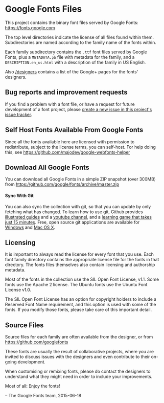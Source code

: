 # Google Fonts Files

This project contains the binary font files served by Google Fonts: https://fonts.google.com

The top level directories indicate the license of all files found within them.
Subdirectories are named according to the family name of the fonts within. 

Each family subdirectory contains the  `.ttf` font files served by Google Fonts, plus a `METADATA.pb` file with metadata for the family, and a `DESCRIPTION.en_us.html` with a description of the family in US English.

Also [/designers](designers) contains a list of the Google+ pages for the fonts' designers.

## Bug reports and improvement requests

If you find a problem with a font file, or have a request for future development of a font project, please [create a new issue in this project's issue tracker](https://github.com/google/fonts/issues).

## Self Host Fonts Available From Google Fonts

Since all the fonts available here are licensed with permission to redistribute, subject to the license terms, you can self-host.
For help doing this, see <https://github.com/majodev/google-webfonts-helper>

## Download All Google Fonts

You can download all Google Fonts in a simple ZIP snapshot (over 300MB) from <https://github.com/google/fonts/archive/master.zip>

#### Sync With Git

You can also sync the collection with git, so that you can update by only fetching what has changed.
To learn how to use git, Github provides [illustrated guides](https://guides.github.com) and a [youtube channel](https://www.youtube.com/user/GitHubGuides), and a [learning game that takes just 15 minutes](https://try.github.io). 
Free, open source git applications are available for [Windows](https://msysgit.github.io) and [Mac OS X](http://gitx.laullon.com).

## Licensing

It is important to always read the license for every font that you use.
Each font family directory contains the appropriate license file for the fonts in that directory. 
The fonts files themselves also contain licensing and authorship metadata.

Most of the fonts in the collection use the SIL Open Font License, v1.1.
Some fonts use the Apache 2 license. 
The Ubuntu fonts use the Ubuntu Font License v1.0. 

The SIL Open Font License has an option for copyright holders to include a Reserved Font Name requirement, and this option is used with some of the fonts. 
If you modify those fonts, please take care of this important detail.

## Source Files

Source files for each family are often available from the designer, or from https://github.com/googlefonts 

These fonts are usually the result of collaborative projects, where you are invited to discuss issues with the designers and even contribute to their on-going development.

When customising or remixing fonts, please do contact the designers to understand what they might need in order to include your improvements.

Most of all: Enjoy the fonts!

– The Google Fonts team, 2015-06-18
